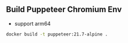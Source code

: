 ## Build Puppeteer Chromium Env

- support arm64

```bash
docker build -t puppeteer:21.7-alpine .
```